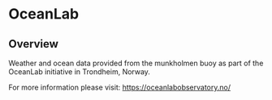 # OceanLab

## Overview
Weather and ocean data provided from the munkholmen buoy as part of the OceanLab initiative in Trondheim, Norway. 

For more information please visit: https://oceanlabobservatory.no/
